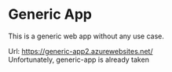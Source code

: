 # Generic App

This is a generic web app without any use case.

Url: <https://generic-app2.azurewebsites.net/>  
Unfortunately, generic-app is already taken
